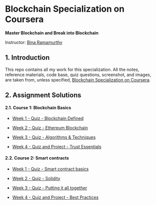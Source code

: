 # Blockchain Specialization on Coursera 

**Master Blockchain and Break into Blockchain**

Instructor: [Bina Ramamurthy](https://www.coursera.org/instructor/~5767003)

## 1. Introduction

This repo contains all my work for this specialization. All the notes, reference materials, code base, quiz questions, screenshot, and images, are taken from, unless specified, [Blockchain Specialization on Coursera](https://www.coursera.org/specializations/blockchain#about).

## 2. Assignment Solutions

#### 2.1. Course 1: Blockchain Basics 
- [Week 1 - Quiz - Blockchain Defined](https://github.com/linhnt31/Blockchain_Specialization_Coursera/tree/master/Coursera_1_Blockchain_basics/Week_1/Assignments)

- [Week 2 - Quiz - Ethereum Blockchain](https://github.com/linhnt31/Blockchain_Specialization_Coursera/tree/master/Coursera_1_Blockchain_basics/Week_2/Assignments)

- [Week 3 - Quiz - Algorithms & Techniques](https://github.com/linhnt31/Blockchain_Specialization_Coursera/tree/master/Coursera_1_Blockchain_basics/Week_3/Assignments)

- [Week 4 - Quiz and Project - Trust Essentials](https://github.com/linhnt31/Blockchain_Specialization_Coursera/tree/master/Coursera_1_Blockchain_basics/Week_4/Assignments)

#### 2.2. Course 2: Smart contracts

- [Week 1 - Quiz - Smart contract basics](https://github.com/linhnt31/Blockchain_Specialization_Coursera/tree/master/Coursera_2_Smart_contracts/Week_1/Assignments)

- [Week 2 - Quiz - Solidity](https://github.com/linhnt31/Blockchain_Specialization_Coursera/tree/master/Coursera_2_Smart_contracts/Week_2/Assignments)

- [Week 3 - Quiz - Putting it all together](https://github.com/linhnt31/Blockchain_Specialization_Coursera/tree/master/Coursera_2_Smart_contracts/Week_3/Assignments)

- [Week 4 - Quiz and Project - Best Practices](https://github.com/linhnt31/Blockchain_Specialization_Coursera/tree/master/Coursera_2_Smart_contracts/Week_4/Assignments)

